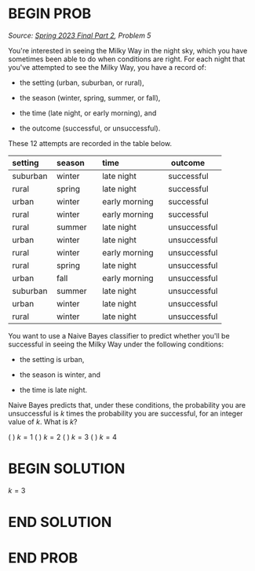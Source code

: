 # BEGIN PROB

<i>Source: [Spring 2023 Final Part 2](../sp23-final-pt2/index.html), Problem 5</i>

You're interested in seeing the Milky Way in the night
sky, which you have sometimes been able to do when conditions are right.
For each night that you've attempted to see the Milky Way, you have a
record of:

-   the setting (urban, suburban, or rural),

-   the season (winter, spring, summer, or fall),

-   the time (late night, or early morning), and

-   the outcome (successful, or unsuccessful).

These 12 attempts are recorded in the table below.


  |**setting** &emsp;|  **season** &emsp;|  **time** &emsp;&emsp;&emsp;&emsp;&emsp;    |  **outcome** &emsp; |
  |-------------|------------|---------------|--------------|
  |suburban     |winter      |late night     |successful|
  |rural        |spring      |late night     |successful|
  |urban        |winter      |early morning  |successful|
  |rural        |winter      |early morning  |successful|
  |rural        |summer      |late night     |unsuccessful|
  |urban        |winter      |late night     |unsuccessful|
  |rural        |winter      |early morning  |unsuccessful|
  |rural        |spring      |late night     |unsuccessful|
  |urban        |fall        |early morning  |unsuccessful|
  |suburban     |summer      |late night     |unsuccessful|
  |urban        |winter      |late night     |unsuccessful|
  |rural        |winter      |late night     |unsuccessful|


You want to use a Naive Bayes classifier to predict whether you'll be
successful in seeing the Milky Way under the following conditions:

-   the setting is urban,

-   the season is winter, and

-   the time is late night.

Naive Bayes predicts that, under these conditions, the probability you
are unsuccessful is $k$ times the probability you are successful, for an
integer value of $k$. What is $k$?

( ) $k=1$
( ) $k=2$
( ) $k=3$
( ) $k=4$

# BEGIN SOLUTION

$k=3$

# END SOLUTION

# END PROB